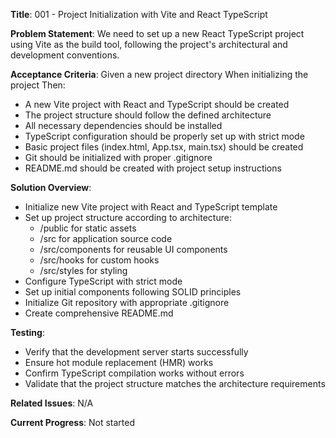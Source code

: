 **Title**: 001 - Project Initialization with Vite and React TypeScript

**Problem Statement**:
We need to set up a new React TypeScript project using Vite as the build tool, following the project's architectural and development conventions.

**Acceptance Criteria**:
Given a new project directory
When initializing the project
Then:

- A new Vite project with React and TypeScript should be created
- The project structure should follow the defined architecture
- All necessary dependencies should be installed
- TypeScript configuration should be properly set up with strict mode
- Basic project files (index.html, App.tsx, main.tsx) should be created
- Git should be initialized with proper .gitignore
- README.md should be created with project setup instructions

**Solution Overview**:

- Initialize new Vite project with React and TypeScript template
- Set up project structure according to architecture:
  - /public for static assets
  - /src for application source code
  - /src/components for reusable UI components
  - /src/hooks for custom hooks
  - /src/styles for styling
- Configure TypeScript with strict mode
- Set up initial components following SOLID principles
- Initialize Git repository with appropriate .gitignore
- Create comprehensive README.md

**Testing**:

- Verify that the development server starts successfully
- Ensure hot module replacement (HMR) works
- Confirm TypeScript compilation works without errors
- Validate that the project structure matches the architecture requirements

**Related Issues**: N/A

**Current Progress**: Not started
